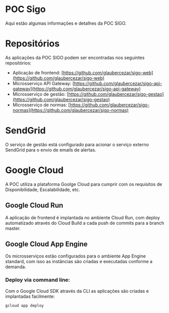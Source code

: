 # POC Sigo

Aqui estão algumas informações e detalhes da POC SIGO.

# Repositórios

As aplicações da POC SIGO podem ser encontradas nos seguintes repositórios:

- Aplicação de frontend: [https://github.com/glaubercezar/sigo-web](https://github.com/glaubercezar/sigo-web)
- Microsserviço API Gateway: [https://github.com/glaubercezar/sigo-api-gateway](https://github.com/glaubercezar/sigo-api-gateway)
- Microsserviço de gestão: [https://github.com/glaubercezar/sigo-gestao](https://github.com/glaubercezar/sigo-gestao)
- Microsserviço de normas: [https://github.com/glaubercezar/sigo-normas](https://github.com/glaubercezar/sigo-normas)

# SendGrid

O serviço de gestão está configurado para acionar o serviço externo SendGrid para o envio de emails de alertas.

# Google Cloud

A POC utiliza a plataforma Goolge Cloud para cumprir com os requisitos de Disponibilidade, Escalabilidade, etc.

## Google Cloud Run

A aplicação de frontend é implantada no ambiente Cloud Run, com deploy automatizado através do Cloud Build a cada push de commits para a branch master.

## Google Cloud App Engine

Os microsserviços estão configurados para o ambiente App Engine standard, com isso as instâncias são criadas e executadas conforme a demanda.

### Deploy via command line:
Com o Google Cloud SDK através da CLI as aplicações são criadas e implantadas facilmente:

```sh
gcloud app deploy
```

